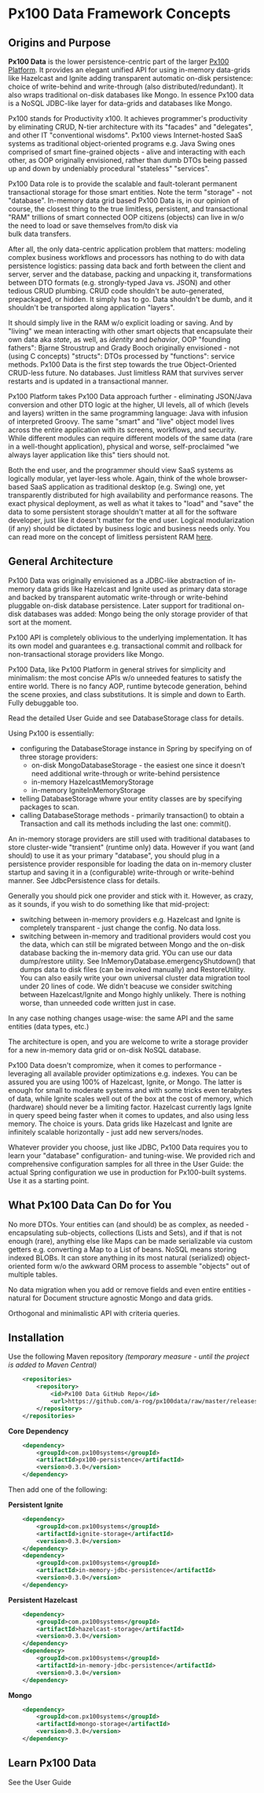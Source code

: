 # Px100 Data Framework Concepts
## Origins and Purpose
**Px100 Data** is the lower persistence-centric part of the larger [Px100 Platform](http://px100systems.com). 
It provides an elegant unified API for using in-memory data-grids like Hazelcast and Ignite adding transparent automatic on-disk persistence:
choice of write-behind and write-through (also distributed/redundant). It also wraps traditional on-disk databases like Mongo. In essence
Px100 data is a NoSQL JDBC-like layer for data-grids and databases like Mongo. 

Px100 stands for Productivity x100. It achieves programmer's productivity by eliminating CRUD, N-tier architecture with its "facades" and "delegates", 
and other IT "conventional wisdoms". Px100 views Internet-hosted SaaS systems as traditional object-oriented programs e.g. Java Swing ones
comprised of smart fine-grained objects - alive and interacting with each other, as OOP originally envisioned, rather than dumb DTOs being passed 
up and down by undeniably procedural "stateless" "services". 
 
Px100 Data role is to provide the scalable and fault-tolerant permanent transactional storage for those smart entities. Note the term "storage" - 
not "database". In-memory data grid based Px100 Data is, in our opinion of course, the closest thing to the true limitless, persistent, and 
transactional "RAM" trillions of smart connected OOP citizens (objects) can live in w/o the need to load or save themselves from/to disk via  
bulk data transfers. 

After all, the only data-centric application problem that matters: modeling complex business workflows and processors has nothing to do with
data persistence logistics: passing data back and forth between the client and server, server and the database, packing and unpacking it, 
transformations between DTO formats (e.g. strongly-typed Java vs. JSON) and other tedious CRUD plumbing. CRUD code shouldn't be auto-generated,
prepackaged, or hidden. It simply has to go. Data shouldn't be dumb, and it shouldn't be transported along application "layers".
 
It should simply live in the RAM w/o explicit loading or saving. And by "living" we mean interacting with other smart objects that encapsulate
their own data aka *state*, as well, as *identity* and *behavior*, OOP "founding fathers": Bjarne Stroustrup and Grady Booch originally 
envisioned - not (using C concepts) "structs": DTOs processed by "functions": service methods. Px100 Data is the first step towards 
the true Object-Oriented CRUD-less future. No databases. Just limitless RAM that survives server restarts and is updated in a 
transactional manner. 

Px100 Platform takes Px100 Data approach further - eliminating JSON/Java conversion and other DTO logic at the higher, UI levels, all of which
(levels and layers) written in the same programming language: Java with infusion of interpreted Groovy. The same "smart" and "live" object model
lives across the entire application with its screens, workflows, and security. While different modules can require different models of the same
data (rare in a well-thought application), physical and worse, self-proclaimed "we always layer application like this" tiers should not. 

Both the end user, and the programmer should view SaaS systems as logically modular, yet layer-less whole. Again, think of the whole browser-based 
SaaS application as traditional desktop (e.g. Swing) one, yet transparently distributed for high availability and performance reasons. 
The exact physical deployment, as well as what it takes to "load" and "save" the data to some persistent storage shouldn't matter at all for 
the software developer, just like it doesn't matter for the end user. Logical modularization (if any) should be dictated by business logic and business 
needs only. You can read more on the concept of limitless persistent RAM [here](https://www.linkedin.com/pulse/3rd-generation-data-persistence-alex-rogachevsky).  

## General Architecture        
Px100 Data was originally envisioned as a JDBC-like abstraction of in-memory data grids like Hazelcast and Ignite used as primary data storage
and backed by transparent automatic write-through or write-behind pluggable on-disk database persistence. Later support for traditional on-disk 
databases was added: Mongo being the only storage provider of that sort at the moment.
    
Px100 API is completely oblivious to the underlying implementation. It has its own model and guarantees e.g. transactional commit and rollback 
for non-transactional storage providers like Mongo.    

Px100 Data, like Px100 Platform in general strives for simplicity and minimalism: the most concise APIs w/o unneeded features to satisfy the entire world.
There is no fancy AOP, runtime bytecode generation, behind the scene proxies, and class substitutions. It is simple and down to Earth. 
Fully debuggable too. 
    
Read the detailed User Guide and see DatabaseStorage class for details.
  
Using Px100 is essentially:

* configuring the DatabaseStorage instance in Spring by specifying on of three storage providers:
    * on-disk MongoDatabaseStorage - the easiest one since it doesn't need additional write-through or write-behind persistence
    * in-memory HazelcastMemoryStorage
    * in-memory IgniteInMemoryStorage
* telling DatabaseStorage whwre your entity classes are by specifying packages to scan.    
* calling DatabaseStorage methods - primarily transaction() to obtain a Transaction and call its methods including the last one: commit().
      
An in-memory storage providers are still used with traditional databases to store cluster-wide "transient" (runtime only) data. However
if you want (and should) to use it as your primary "database", you should plug in a persistence provider responsible for loading the data 
on in-memory cluster startup and saving it in a (configurable) write-through or write-behind manner. See JdbcPersistence class for details.
   
Generally you should pick one provider and stick with it. However, as crazy, as it sounds, if you wish to do something like that mid-project:

* switching between in-memory providers e.g. Hazelcast and Ignite is completely transparent - just change the config. No data loss.
* switching between in-memory and traditional providers would cost you the data, which can still be migrated between Mongo and 
the on-disk database backing the in-memory data grid. YOu can use our data dump/restore utility. 
See InMemoryDatabase.emergencyShutdown() that dumps data to disk files (can be invoked manually) and RestoreUtility.
You can also easily write your own universal cluster data migration tool under 20 lines of code. We didn't beacuse we consider switching between 
Hazelcast/Ignite and Mongo highly unlikely. There is nothing worse, than unneeded code written just in case.        

In any case nothing changes usage-wise: the same API and the same entities (data types, etc.)

The architecture is open, and you are welcome to write a storage provider for a new in-memory data grid or on-disk NoSQL database. 

Px100 Data doesn't compromize, when it comes to performance - leveraging all available provider optimizations e.g. indexes. You can be assured
you are using 100% of Hazelcast, Ignite, or Mongo. The latter is enough for small to moderate systems and with some tricks even terabytes of 
data, while Ignite scales well out of the box at the cost of memory, which (hardware) should never be a limiting factor. Hazelcast currently 
lags Ignite in query speed being faster when it comes to updates, and also using less memory. The choice is yours. Data grids like Hazelcast and 
Ignite are infinitely scalable horizontally - just add new servers/nodes.     

Whatever provider you choose, just like JDBC, Px100 Data requires you to learn your "database" configuration- and tuning-wise. We provided 
rich and comprehensive configuration samples for all three in the User Guide: the actual Spring configuration we use in production for 
Px100-built systems. Use it as a starting point.
  
## What Px100 Data Can Do for You
No more DTOs. Your entities can (and should) be as complex, as needed - encapsulating sub-objects, collections (Lists and Sets), 
and if that is not enough (rare), anything else like Maps can be made serializable via custom getters e.g. converting a Map to a List of beans.
NoSQL means storing indexed BLOBs. It can store anything in its most natural (serialized) object-oriented form w/o the awkward ORM process to 
assemble "objects" out of multiple tables.     

No data migration when you add or remove fields and even entire entities - natural for Document structure agnostic Mongo and data grids.
    
Orthogonal and minimalistic API with criteria queries.    

## Installation
Use the following Maven repository *(temporary measure - until the project is added to Maven Central)*
```xml
    <repositories>
        <repository>
            <id>Px100 Data GitHub Repo</id>
            <url>https://github.com/a-rog/px100data/raw/master/releases</url>
        </repository>
    </repositories>
```

**Core Dependency**
```xml
    <dependency>
        <groupId>com.px100systems</groupId>
        <artifactId>px100-persistence</artifactId>
        <version>0.3.0</version>
    </dependency>
```

Then add one of the following:

**Persistent Ignite**
```xml
    <dependency>
        <groupId>com.px100systems</groupId>
        <artifactId>ignite-storage</artifactId>
        <version>0.3.0</version>
    </dependency>
    <dependency>
        <groupId>com.px100systems</groupId>
        <artifactId>in-memory-jdbc-persistence</artifactId>
        <version>0.3.0</version>
    </dependency>
```

**Persistent Hazelcast**
```xml
    <dependency>
        <groupId>com.px100systems</groupId>
        <artifactId>hazelcast-storage</artifactId>
        <version>0.3.0</version>
    </dependency>
    <dependency>
        <groupId>com.px100systems</groupId>
        <artifactId>in-memory-jdbc-persistence</artifactId>
        <version>0.3.0</version>
    </dependency>
```

**Mongo**
```xml
    <dependency>
        <groupId>com.px100systems</groupId>
        <artifactId>mongo-storage</artifactId>
        <version>0.3.0</version>
    </dependency>
```

## Learn Px100 Data
See the User Guide
